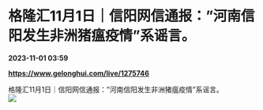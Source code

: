 # 格隆汇11月1日｜信阳网信通报：”河南信阳发生非洲猪瘟疫情”系谣言。

**2023-11-01 03:59**

**https://www.gelonghui.com/live/1275746**

格隆汇11月1日｜信阳网信通报：”河南信阳发生非洲猪瘟疫情”系谣言。  
![](https://img5.gelonghui.com/live/f1485-33280f03-7fdd-466d-bca7-79b7155b1e86.jpg)